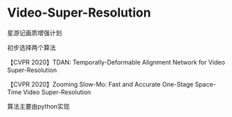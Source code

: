 # Video-Super-Resolution
星游记画质增强计划

初步选择两个算法

【CVPR 2020】TDAN: Temporally-Deformable Alignment Network for Video Super-Resolution

【CVPR 2020】Zooming Slow-Mo: Fast and Accurate One-Stage Space-Time Video Super-Resolution

算法主要由python实现
